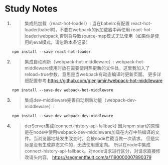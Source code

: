 # Study Notes

1. >集成热加载（react-hot-loader）:
	当在babelrc有配置 react-hot-loader/babel时，不要在webpack的js加载器中再使用
	react-hot-loader/webpack,否则将导致source-map模式无法使用（如果你是使用的eval模式，请忽略本条记录）
	```
	npm install --save react-hot-loader
	```

2. >集成自动刷新（webpack-hot-middleware）:
	webpack-hot-middleware使用时放在需要使用热更新的文件处，这里我加入了reload=true参数，意思是当webpack有动态编译时更新页面。 更多详细配置参考:https://github.com/glenjamin/webpack-hot-middleware
	```
	npm install --save-dev webpack-hot-middleware
	```
3. >集成dev-middleware完善自动刷新功能（webpack-dev-middleware）:
	```
	npm install --save-dev webpack-dev-middleware
	```
4. >derServer集成(connect-history-api-fallback)
	因为npm start的原理是在node中使用webpack-dev-middleware加载在内存中热编译的文件。当浏览器地址发生改变时，会被node拦截当做一次请求。
	但是实际是没有生成静态文件的，无法使用重定向。
	所以在node中集成 connect-history-api-fallback。对node请求进行区分，对请求直接修改请头内容。
	https://segmentfault.com/a/1190000007890379
